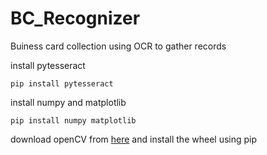 # BC_Recognizer
Buiness card collection using OCR to gather records

install pytesseract

`
pip install pytesseract
`

install numpy and matplotlib

`pip install numpy matplotlib`

download openCV from [here](https://www.lfd.uci.edu/~gohlke/pythonlibs/) and install the wheel using pip
